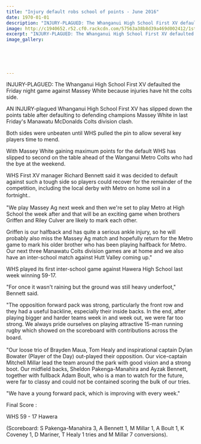 ```yaml
---
title: "Injury default robs school of points - June 2016"
date: 1970-01-01
description: "INJURY-PLAGUED: The Whanganui High School First XV defaulted the Friday night game against Massey White because injuries have hit the colts side, Wanganui Chronicle article on 7/6/16..."
image: http://c1940652.r52.cf0.rackcdn.com/57563a38b8d39a469d002412/1st-XV-defaulting-re-injuries-on-3.6.16.-chron-7.6.16.jpg
excerpt: "INJURY-PLAGUED: The Whanganui High School First XV defaulted the Friday night game against Massey White because injuries have hit the colts side."
image_gallery:
    
    
    
    
    
---
```


<p><span>INJURY-PLAGUED: The Whanganui High School First XV defaulted the Friday night game against Massey White because injuries have hit the colts side.&nbsp;</span></p>
<p>AN INJURY-plagued Whanganui High School First XV has slipped down the points table after defaulting to defending champions Massey White in last Friday's Manawatu McDonalds Colts division clash.</p>
<p>Both sides were unbeaten until WHS pulled the pin to allow several key players time to mend.</p>
<p>With Massey White gaining maximum points for the default WHS has slipped to second on the table ahead of the Wanganui Metro Colts who had the bye at the weekend.</p>
<p>WHS First XV manager Richard Bennett said it was decided to default against such a tough side so players could recover for the remainder of the competition, including the local derby with Metro on home soil in a fortnight.<span style="line-height: 1.5;">.</span></p>
<p>"We play Massey Ag next week and then we're set to play Metro at High School the week after and that will be an exciting game when brothers Griffen and Riley Culver are likely to mark each other.</p>
<p>Griffen is our halfback and has quite a serious ankle injury, so he will probably also miss the Massey Ag match and hopefully return for the Metro game to mark his older brother who has been playing halfback for Metro. Our next three Manawatu Colts division games are at home and we also have an inter-school match against Hutt Valley coming up."</p>
<p>WHS played its first inter-school game against Hawera High School last week winning 59-17.</p>
<p>"For once it wasn't raining but the ground was still heavy underfoot," Bennett said.</p>
<p>"The opposition forward pack was strong, particularly the front row and they had a useful backline, especially their inside backs. In the end, after playing bigger and harder teams week in and week out, we were far too strong. We always pride ourselves on playing attractive 15-man running rugby which showed on the scoreboard with contributions across the board.<span style="line-height: 1.5;">&nbsp;</span></p>
<p>"Our loose trio of Brayden Maua, Tom Healy and inspirational captain Dylan Bowater (Player of the Day) out-played their opposition. Our vice-captain Mitchell Millar lead the team around the park with good vision and a strong boot. Our midfield backs, Sheldon Pakenga-Manahira and Ayzak Bennett, together with fullback Adam Boult, who is a man to watch for the future, were far to classy and could not be contained scoring the bulk of our tries.</p>
<p>"We have a young forward pack, which is improving with every week."</p>
<p>Final Score :</p>
<p>WHS 59 - 17 Hawera</p>
<p>(Scoreboard: S Pakenga-Manahira 3, A Bennett 1, M Millar 1, A Boult 1, K Coveney 1, D Mariner, T Healy 1 tries and M Millar 7 conversions).</p>

